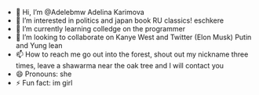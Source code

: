 - 👋 Hi, I’m @Adelebmw Adelina Karimova
- 👀 I’m interested in politics and japan book RU classics! eschkere
- 🌱 I’m currently learning colledge on the programmer
- 💞️ I’m looking to collaborate on Kanye West and Twitter (Elon Musk) Putin and Yung lean
- 📫 How to reach me go out into the forest, shout out my nickname three times, leave a shawarma near the oak tree and I will contact you
- 😄 Pronouns: she
- ⚡ Fun fact: im girl

<!---
Adelebmw/Adelebmw is a ✨ special ✨ repository because its `README.md` (this file) appears on your GitHub profile.
You can click the Preview link to take a look at your changes.
--->
